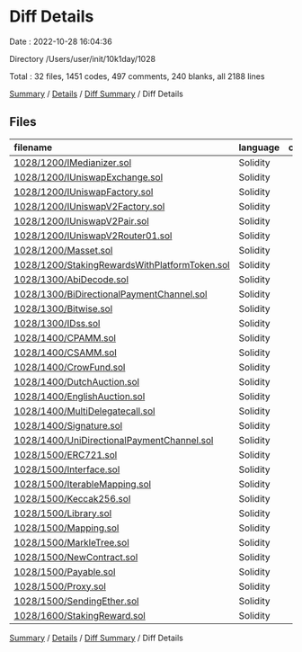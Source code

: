 # Diff Details

Date : 2022-10-28 16:04:36

Directory /Users/user/init/10k1day/1028

Total : 32 files,  1451 codes, 497 comments, 240 blanks, all 2188 lines

[Summary](results.md) / [Details](details.md) / [Diff Summary](diff.md) / Diff Details

## Files
| filename | language | code | comment | blank | total |
| :--- | :--- | ---: | ---: | ---: | ---: |
| [1028/1200/IMedianizer.sol](/1028/1200/IMedianizer.sol) | Solidity | 22 | 19 | 2 | 43 |
| [1028/1200/IUniswapExchange.sol](/1028/1200/IUniswapExchange.sol) | Solidity | 12 | 10 | 1 | 23 |
| [1028/1200/IUniswapFactory.sol](/1028/1200/IUniswapFactory.sol) | Solidity | 8 | 5 | 2 | 15 |
| [1028/1200/IUniswapV2Factory.sol](/1028/1200/IUniswapV2Factory.sol) | Solidity | 9 | 6 | 2 | 17 |
| [1028/1200/IUniswapV2Pair.sol](/1028/1200/IUniswapV2Pair.sol) | Solidity | 29 | 26 | 2 | 57 |
| [1028/1200/IUniswapV2Router01.sol](/1028/1200/IUniswapV2Router01.sol) | Solidity | 22 | 19 | 2 | 43 |
| [1028/1200/Masset.sol](/1028/1200/Masset.sol) | Solidity | 11 | 8 | 2 | 21 |
| [1028/1200/StakingRewardsWithPlatformToken.sol](/1028/1200/StakingRewardsWithPlatformToken.sol) | Solidity | 12 | 9 | 2 | 23 |
| [1028/1300/AbiDecode.sol](/1028/1300/AbiDecode.sol) | Solidity | 14 | 3 | 5 | 22 |
| [1028/1300/BiDirectionalPaymentChannel.sol](/1028/1300/BiDirectionalPaymentChannel.sol) | Solidity | 81 | 10 | 16 | 107 |
| [1028/1300/Bitwise.sol](/1028/1300/Bitwise.sol) | Solidity | 46 | 12 | 9 | 67 |
| [1028/1300/IDss.sol](/1028/1300/IDss.sol) | Solidity | 172 | 138 | 6 | 316 |
| [1028/1400/CPAMM.sol](/1028/1400/CPAMM.sol) | Solidity | 151 | 16 | 26 | 193 |
| [1028/1400/CSAMM.sol](/1028/1400/CSAMM.sol) | Solidity | 83 | 16 | 14 | 113 |
| [1028/1400/CrowFund.sol](/1028/1400/CrowFund.sol) | Solidity | 122 | 18 | 17 | 157 |
| [1028/1400/DutchAuction.sol](/1028/1400/DutchAuction.sol) | Solidity | 39 | 6 | 10 | 55 |
| [1028/1400/EnglishAuction.sol](/1028/1400/EnglishAuction.sol) | Solidity | 59 | 12 | 14 | 85 |
| [1028/1400/MultiDelegatecall.sol](/1028/1400/MultiDelegatecall.sol) | Solidity | 20 | 3 | 5 | 28 |
| [1028/1400/Signature.sol](/1028/1400/Signature.sol) | Solidity | 38 | 9 | 2 | 49 |
| [1028/1400/UniDirectionalPaymentChannel.sol](/1028/1400/UniDirectionalPaymentChannel.sol) | Solidity | 42 | 11 | 15 | 68 |
| [1028/1500/ERC721.sol](/1028/1500/ERC721.sol) | Solidity | 64 | 30 | 12 | 106 |
| [1028/1500/Interface.sol](/1028/1500/Interface.sol) | Solidity | 31 | 18 | 7 | 56 |
| [1028/1500/IterableMapping.sol](/1028/1500/IterableMapping.sol) | Solidity | 44 | 12 | 12 | 68 |
| [1028/1500/Keccak256.sol](/1028/1500/Keccak256.sol) | Solidity | 18 | 7 | 3 | 28 |
| [1028/1500/Library.sol](/1028/1500/Library.sol) | Solidity | 30 | 8 | 6 | 44 |
| [1028/1500/Mapping.sol](/1028/1500/Mapping.sol) | Solidity | 25 | 10 | 5 | 40 |
| [1028/1500/MarkleTree.sol](/1028/1500/MarkleTree.sol) | Solidity | 24 | 3 | 5 | 32 |
| [1028/1500/NewContract.sol](/1028/1500/NewContract.sol) | Solidity | 35 | 8 | 6 | 49 |
| [1028/1500/Payable.sol](/1028/1500/Payable.sol) | Solidity | 14 | 8 | 6 | 28 |
| [1028/1500/Proxy.sol](/1028/1500/Proxy.sol) | Solidity | 23 | 6 | 3 | 32 |
| [1028/1500/SendingEther.sol](/1028/1500/SendingEther.sol) | Solidity | 22 | 9 | 4 | 35 |
| [1028/1600/StakingReward.sol](/1028/1600/StakingReward.sol) | Solidity | 129 | 22 | 17 | 168 |

[Summary](results.md) / [Details](details.md) / [Diff Summary](diff.md) / Diff Details